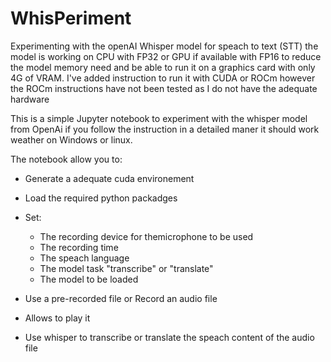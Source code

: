 # WhisPeriment
Experimenting with the openAI Whisper model for speach to text (STT) the model is working on CPU with FP32 or GPU if available with FP16 to reduce the model memory need and be able to run it on a graphics card with only 4G of VRAM. I've added instruction to run it with CUDA or ROCm however the ROCm instructions have not been tested as I do not have the adequate hardware

This is a simple Jupyter notebook to experiment with the whisper model from OpenAi if you follow the instruction in a detailed maner it should work weather on Windows or linux. 

The notebook allow you to:
- Generate a adequate cuda environement
- Load the required python packadges
- Set:
  - The recording device for themicrophone to be used
  - The recording time
  - The speach language 
  - The model task "transcribe" or "translate" 
  - The model to be loaded

- Use a pre-recorded file or Record an audio file
- Allows to play it
- Use whisper to transcribe or translate the speach content of the audio file
